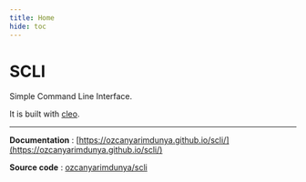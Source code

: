 ```yaml
---
title: Home
hide: toc
---
```


# SCLI

Simple Command Line Interface.

It is built with [cleo](https://cleo.readthedocs.io/en/latest/).

---

**Documentation** : [https://ozcanyarimdunya.github.io/scli/](https://ozcanyarimdunya.github.io/scli/)

**Source code**   : [ozcanyarimdunya/scli](https://github.com/ozcanyarimdunya/scli)
